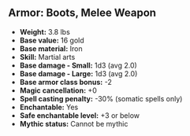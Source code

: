 ## Armor: Boots, Melee Weapon

- **Weight:** 3.8 lbs
- **Base value:** 16 gold
- **Base material:** Iron
- **Skill:** Martial arts
- **Base damage - Small:** 1d3 (avg 2.0)
- **Base damage - Large:** 1d3 (avg 2.0)
- **Base armor class bonus:** -2
- **Magic cancellation:** +0
- **Spell casting penalty:** -30% (somatic spells only)
- **Enchantable:** Yes
- **Safe enchantable level:** +3 or below
- **Mythic status:** Cannot be mythic
